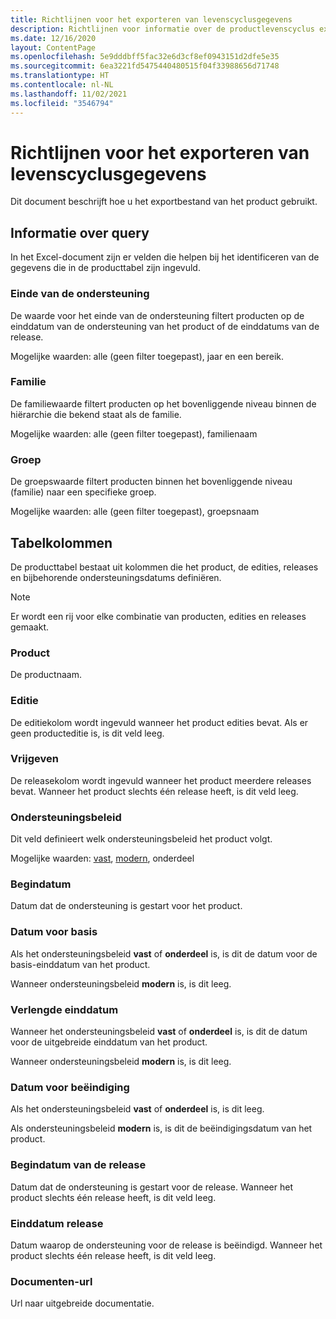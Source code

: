 ```yaml
---
title: Richtlijnen voor het exporteren van levenscyclusgegevens
description: Richtlijnen voor informatie over de productlevenscyclus exporteren
ms.date: 12/16/2020
layout: ContentPage
ms.openlocfilehash: 5e9dddbff5fac32e6d3cf8ef0943151d2dfe5e35
ms.sourcegitcommit: 6ea3221fd5475440480515f04f33988656d71748
ms.translationtype: HT
ms.contentlocale: nl-NL
ms.lasthandoff: 11/02/2021
ms.locfileid: "3546794"
---
```

# <a name="lifecycle-data-export-guidance"></a>Richtlijnen voor het exporteren van levenscyclusgegevens
Dit document beschrijft hoe u het exportbestand van het product gebruikt.

## <a name="query-information"></a>Informatie over query
In het Excel-document zijn er velden die helpen bij het identificeren van de gegevens die in de producttabel zijn ingevuld.

### <a name="end-of-support"></a>Einde van de ondersteuning
De waarde voor het einde van de ondersteuning filtert producten op de einddatum van de ondersteuning van het product of de einddatums van de release.

Mogelijke waarden: alle (geen filter toegepast), jaar en een bereik.

### <a name="family"></a>Familie
De familiewaarde filtert producten op het bovenliggende niveau binnen de hiërarchie die bekend staat als de familie.

Mogelijke waarden: alle (geen filter toegepast), familienaam

### <a name="group"></a>Groep
De groepswaarde filtert producten binnen het bovenliggende niveau (familie) naar een specifieke groep.

Mogelijke waarden: alle (geen filter toegepast), groepsnaam

## <a name="table-columns"></a>Tabelkolommen
De producttabel bestaat uit kolommen die het product, de edities, releases en bijbehorende ondersteuningsdatums definiëren.

> [!NOTE]
> Er wordt een rij voor elke combinatie van producten, edities en releases gemaakt.

### <a name="product"></a>Product
De productnaam.

### <a name="edition"></a>Editie
De editiekolom wordt ingevuld wanneer het product edities bevat. Als er geen producteditie is, is dit veld leeg.

### <a name="release"></a>Vrijgeven
De releasekolom wordt ingevuld wanneer het product meerdere releases bevat.
Wanneer het product slechts één release heeft, is dit veld leeg.

### <a name="support-policy"></a>Ondersteuningsbeleid
Dit veld definieert welk ondersteuningsbeleid het product volgt.

Mogelijke waarden: [vast](/lifecycle/policies/fixed), [modern](/lifecycle/policies/modern), onderdeel

### <a name="start-date"></a>Begindatum
Datum dat de ondersteuning is gestart voor het product.

### <a name="mainstream-date"></a>Datum voor basis
Als het ondersteuningsbeleid **vast** of **onderdeel** is, is dit de datum voor de basis-einddatum van het product.
  
Wanneer ondersteuningsbeleid **modern** is, is dit leeg.

### <a name="extended-end-date"></a>Verlengde einddatum
Wanneer het ondersteuningsbeleid **vast** of **onderdeel** is, is dit de datum voor de uitgebreide einddatum van het product.

Wanneer ondersteuningsbeleid **modern** is, is dit leeg.

### <a name="retirement-date"></a>Datum voor beëindiging
Als het ondersteuningsbeleid **vast** of **onderdeel** is, is dit leeg.

Als ondersteuningsbeleid **modern** is, is dit de beëindigingsdatum van het product.

### <a name="release-start-date"></a>Begindatum van de release
Datum dat de ondersteuning is gestart voor de release. Wanneer het product slechts één release heeft, is dit veld leeg.
 
### <a name="release-end-date"></a>Einddatum release
Datum waarop de ondersteuning voor de release is beëindigd.
Wanneer het product slechts één release heeft, is dit veld leeg.

### <a name="docs-url"></a>Documenten-url
Url naar uitgebreide documentatie.
